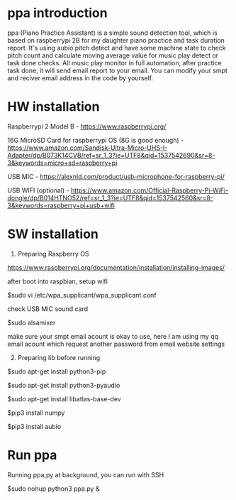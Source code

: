 # ppa introduction

  ppa (Piano Practice Assistant) is a simple sound detection tool, which is based on raspberrypi 2B for my daughter piano practice and task duration report. It's using aubio pitch detect and have some machine state to check pitch count and calculate moving average value for music play detect or task done checks. All music play monitor in full automation, after practice task done, it will send email report to your email. You can modify your smpt and reciver email address in the code by yourself. 



# HW installation

  Raspberrypi 2 Model B - https://www.raspberrypi.org/
  
  16G MicroSD Card for raspberrypi OS (8G is good enough) - https://www.amazon.com/Sandisk-Ultra-Micro-UHS-I-Adapter/dp/B073K14CVB/ref=sr_1_3?ie=UTF8&qid=1537542690&sr=8-3&keywords=micro+sd+raspberry+pi 
  
  USB MIC - https://alexnld.com/product/usb-microphone-for-raspberry-pi/
  
  USB WIFI (optional) - https://www.amazon.com/Official-Raspberry-Pi-WiFi-dongle/dp/B014HTNO52/ref=sr_1_3?ie=UTF8&qid=1537542560&sr=8-3&keywords=raspberry+pi+usb+wifi




# SW installation

1. Preparing Raspberry OS

  https://www.raspberrypi.org/documentation/installation/installing-images/
  
  after boot into raspbian, setup wifi 
  
  $sudo vi /etc/wpa_supplicant/wpa_supplicant.conf

  check USB MIC sound card
  
  $sudo alsamixer
  
  make sure your smpt email acount is okay to use, here I am using my qq email acount which request another password from email website settings


2. Preparing lib before running

  $sudo apt-get install python3-pip
  
  $sudo apt-get install python3-pyaudio
  
  $sudo apt-get install libatlas-base-dev
  
  $pip3 install numpy
  
  $pip3 install aubio
  
# Run ppa

  Running ppa,py at background, you can run with SSH 

  $sudo nohup python3 ppa.py &
